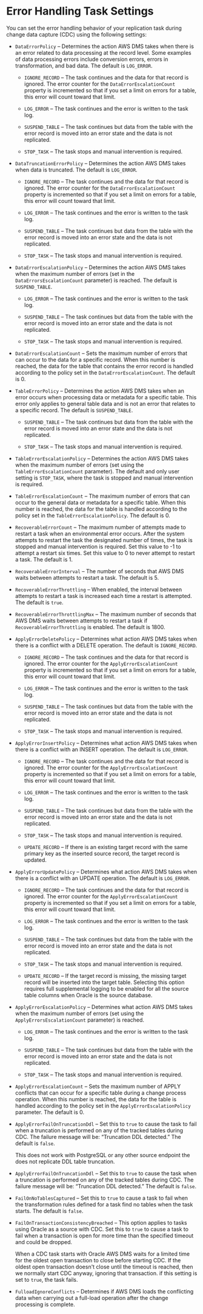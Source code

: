 # Error Handling Task Settings<a name="CHAP_Tasks.CustomizingTasks.TaskSettings.ErrorHandling"></a>

You can set the error handling behavior of your replication task during change data capture \(CDC\) using the following settings:

+ `DataErrorPolicy` – Determines the action AWS DMS takes when there is an error related to data processing at the record level\. Some examples of data processing errors include conversion errors, errors in transformation, and bad data\. The default is `LOG_ERROR`\.

  + `IGNORE_RECORD` – The task continues and the data for that record is ignored\. The error counter for the `DataErrorEscalationCount` property is incremented so that if you set a limit on errors for a table, this error will count toward that limit\. 

  + `LOG_ERROR` – The task continues and the error is written to the task log\.

  + `SUSPEND_TABLE` – The task continues but data from the table with the error record is moved into an error state and the data is not replicated\.

  + `STOP_TASK` – The task stops and manual intervention is required\.

+ `DataTruncationErrorPolicy` – Determines the action AWS DMS takes when data is truncated\. The default is `LOG_ERROR`\.

  + `IGNORE_RECORD` – The task continues and the data for that record is ignored\. The error counter for the `DataErrorEscalationCount` property is incremented so that if you set a limit on errors for a table, this error will count toward that limit\. 

  + `LOG_ERROR` – The task continues and the error is written to the task log\.

  + `SUSPEND_TABLE` – The task continues but data from the table with the error record is moved into an error state and the data is not replicated\.

  + `STOP_TASK` – The task stops and manual intervention is required\.

+ `DataErrorEscalationPolicy` – Determines the action AWS DMS takes when the maximum number of errors \(set in the `DataErrorsEscalationCount` parameter\) is reached\. The default is `SUSPEND_TABLE`\.

  + `LOG_ERROR` – The task continues and the error is written to the task log\.

  + `SUSPEND_TABLE` – The task continues but data from the table with the error record is moved into an error state and the data is not replicated\.

  + `STOP_TASK` – The task stops and manual intervention is required\.

+ `DataErrorEscalationCount` – Sets the maximum number of errors that can occur to the data for a specific record\. When this number is reached, the data for the table that contains the error record is handled according to the policy set in the `DataErrorEscalationCount`\. The default is 0\. 

+ `TableErrorPolicy` – Determines the action AWS DMS takes when an error occurs when processing data or metadata for a specific table\. This error only applies to general table data and is not an error that relates to a specific record\. The default is `SUSPEND_TABLE`\.

  + `SUSPEND_TABLE` – The task continues but data from the table with the error record is moved into an error state and the data is not replicated\.

  + `STOP_TASK` – The task stops and manual intervention is required\.

+ `TableErrorEscalationPolicy` – Determines the action AWS DMS takes when the maximum number of errors \(set using the `TableErrorEscalationCount` parameter\)\. The default and only user setting is `STOP_TASK`, where the task is stopped and manual intervention is required\.

+ `TableErrorEscalationCount` – The maximum number of errors that can occur to the general data or metadata for a specific table\. When this number is reached, the data for the table is handled according to the policy set in the `TableErrorEscalationPolicy`\. The default is 0\. 

+ `RecoverableErrorCount` – The maximum number of attempts made to restart a task when an environmental error occurs\. After the system attempts to restart the task the designated number of times, the task is stopped and manual intervention is required\. Set this value to \-1 to attempt a restart six times\. Set this value to 0 to never attempt to restart a task\. The default is 1\. 

+ `RecoverableErrorInterval` – The number of seconds that AWS DMS waits between attempts to restart a task\. The default is 5\. 

+ `RecoverableErrorThrottling` – When enabled, the interval between attempts to restart a task is increased each time a restart is attempted\. The default is `true`\. 

+ `RecoverableErrorThrottlingMax` – The maximum number of seconds that AWS DMS waits between attempts to restart a task if `RecoverableErrorThrottling` is enabled\. The default is 1800\. 

+ `ApplyErrorDeletePolicy` – Determines what action AWS DMS takes when there is a conflict with a DELETE operation\. The default is `IGNORE_RECORD`\.

  + `IGNORE_RECORD` – The task continues and the data for that record is ignored\. The error counter for the `ApplyErrorEscalationCount` property is incremented so that if you set a limit on errors for a table, this error will count toward that limit\. 

  + `LOG_ERROR` – The task continues and the error is written to the task log\.

  + `SUSPEND_TABLE` – The task continues but data from the table with the error record is moved into an error state and the data is not replicated\.

  + `STOP_TASK` – The task stops and manual intervention is required\.

+ `ApplyErrorInsertPolicy` – Determines what action AWS DMS takes when there is a conflict with an INSERT operation\. The default is `LOG_ERROR`\.

  + `IGNORE_RECORD` – The task continues and the data for that record is ignored\. The error counter for the `ApplyErrorEscalationCount` property is incremented so that if you set a limit on errors for a table, this error will count toward that limit\. 

  + `LOG_ERROR` – The task continues and the error is written to the task log\.

  + `SUSPEND_TABLE` – The task continues but data from the table with the error record is moved into an error state and the data is not replicated\.

  + `STOP_TASK` – The task stops and manual intervention is required\.

  + `UPDATE_RECORD` – If there is an existing target record with the same primary key as the inserted source record, the target record is updated\.

+ `ApplyErrorUpdatePolicy` – Determines what action AWS DMS takes when there is a conflict with an UPDATE operation\. The default is `LOG_ERROR`\.

  + `IGNORE_RECORD` – The task continues and the data for that record is ignored\. The error counter for the `ApplyErrorEscalationCount` property is incremented so that if you set a limit on errors for a table, this error will count toward that limit\. 

  + `LOG_ERROR` – The task continues and the error is written to the task log\.

  + `SUSPEND_TABLE` – The task continues but data from the table with the error record is moved into an error state and the data is not replicated\.

  + `STOP_TASK` – The task stops and manual intervention is required\.

  + `UPDATE_RECORD` – If the target record is missing, the missing target record will be inserted into the target table\. Selecting this option requires full supplemental logging to be enabled for all the source table columns when Oracle is the source database\.

+ `ApplyErrorEscalationPolicy` – Determines what action AWS DMS takes when the maximum number of errors \(set using the `ApplyErrorsEscalationCount` parameter\) is reached\.

  + `LOG_ERROR` – The task continues and the error is written to the task log\.

  + `SUSPEND_TABLE` – The task continues but data from the table with the error record is moved into an error state and the data is not replicated\.

  + `STOP_TASK` – The task stops and manual intervention is required\.

+ `ApplyErrorEscalationCount` – Sets the maximum number of APPLY conflicts that can occur for a specific table during a change process operation\. When this number is reached, the data for the table is handled according to the policy set in the `ApplyErrorEscalationPolicy` parameter\. The default is 0\. 

+ `ApplyErrorFailOnTruncationDdl` – Set this to `true` to cause the task to fail when a truncation is performed on any of the tracked tables during CDC\. The failure message will be: “Truncation DDL detected\.” The default is `false`\. 

  This does not work with PostgreSQL or any other source endpoint the does not replicate DDL table truncation\.

+ `ApplyErrorFailOnTruncationDdl` – Set this to `true` to cause the task when a truncation is performed on any of the tracked tables during CDC\. The failure message will be: “Truncation DDL detected\.” The default is `false`\. 

+ `FailOnNoTablesCaptured` – Set this to `true` to cause a task to fail when the transformation rules defined for a task find no tables when the task starts\. The default is `false`\. 

+ `FailOnTransactionConsistencyBreached` – This option applies to tasks using Oracle as a source with CDC\. Set this to `true` to cause a task to fail when a transaction is open for more time than the specified timeout and could be dropped\. 

  When a CDC task starts with Oracle AWS DMS waits for a limited time for the oldest open transaction to close before starting CDC\. If the oldest open transaction doesn't close until the timeout is reached, then we normally start CDC anyway, ignoring that transaction\. if this setting is set to `true`, the task fails\.

+ `FulloadIgnoreConflicts` – Determines if AWS DMS loads the conflicting data when carrying out a full\-load operation after the change processing is complete\. 
